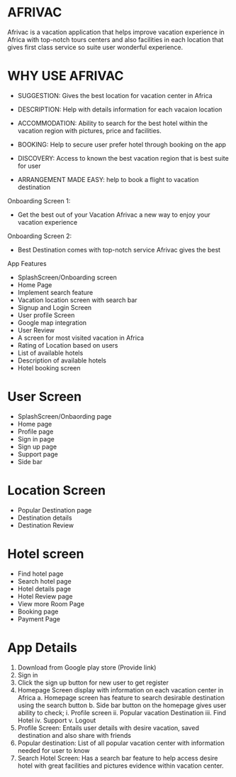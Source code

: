 # AFRIVAC
Afrivac is a vacation application that helps improve vacation experience in Africa with top-notch tours centers and also facilities in each location that gives first class service so suite user wonderful experience.

 

# WHY USE AFRIVAC

  - SUGGESTION: Gives the best location for vacation center in Africa
 
  - DESCRIPTION: Help with details information for each vacaion location
  - ACCOMMODATION: Ability to search for the best hotel within the vacation region with  pictures, price and facilities.
  - BOOKING: Help to secure user prefer hotel through booking on the app
  - DISCOVERY: Access to known the best vacation region that is best suite for user 
  - ARRANGEMENT MADE EASY: help to book a flight to vacation destination


Onboarding Screen 1:
  - Get the best out of your Vacation
Afrivac a new way to enjoy your vacation experience

Onboarding Screen 2:
  - Best Destination comes with top-notch service
Afrivac gives the best

App Features
-	SplashScreen/Onboarding screen
-	Home Page
-	Implement search feature
-	Vacation location screen with search bar
-	Signup and Login Screen
-	User profile Screen
-	Google map integration
-	User Review
-	A screen for most visited vacation in Africa
-	Rating of Location based on users
-	List of available hotels
-	Description of available hotels
-	Hotel booking screen

# User Screen
- SplashScreen/Onbaording page
- Home page
- Profile page
- Sign in page
- Sign up page
- Support page
- Side bar

# Location Screen
- Popular Destination page
- Destination details
- Destination Review

# Hotel screen
-	Find hotel page
-	Search hotel page
-	Hotel details page
-	Hotel Review page
-	View more Room Page
-	Booking page
-	Payment Page



# App Details
1.	Download from Google play store (Provide link)
2.	Sign in 
3.	Click the sign up button for new user to get register
4.	Homepage Screen display with information on each vacation center in Africa
 a. Homepage screen has feature to search desirable destination using the search button
 b. Side bar button on the homepage gives user ability to check;
  i. Profile screen
  ii. Popular vacation Destination
  iii. Find Hotel
  iv. Support
  v. Logout
 5. Profile Screen:  Entails user details with desire vacation, saved destination and  also share with friends 
6.  Popular destination: List of all popular vacation center with information  needed for user to know
7. Search Hotel Screen: Has a search bar feature to help access desire hotel with great facilities and  pictures evidence within vacation center. 


 














  
 
